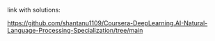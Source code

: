 link with solutions:

https://github.com/shantanu1109/Coursera-DeepLearning.AI-Natural-Language-Processing-Specialization/tree/main
